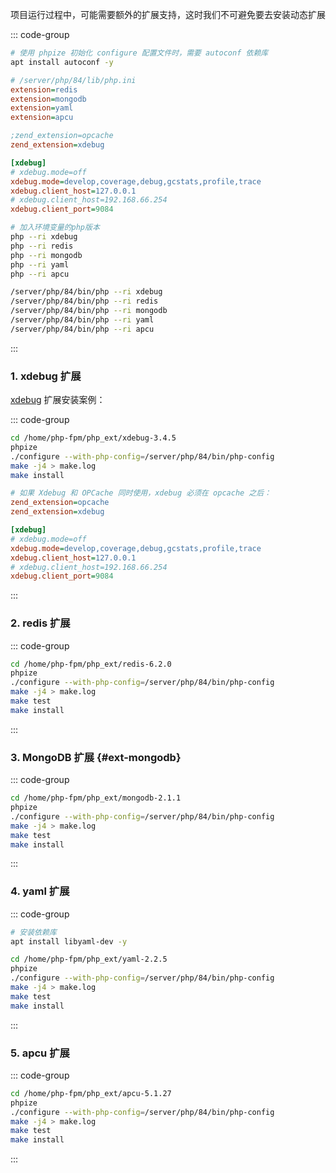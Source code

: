 项目运行过程中，可能需要额外的扩展支持，这时我们不可避免要去安装动态扩展

::: code-group

```bash [依赖库]
# 使用 phpize 初始化 configure 配置文件时，需要 autoconf 依赖库
apt install autoconf -y
```

```ini [配置文件-默认]
# /server/php/84/lib/php.ini
extension=redis
extension=mongodb
extension=yaml
extension=apcu

;zend_extension=opcache
zend_extension=xdebug

[xdebug]
# xdebug.mode=off
xdebug.mode=develop,coverage,debug,gcstats,profile,trace
xdebug.client_host=127.0.0.1
# xdebug.client_host=192.168.66.254
xdebug.client_port=9084
```

```bash [测试扩展-默认]
# 加入环境变量的php版本
php --ri xdebug
php --ri redis
php --ri mongodb
php --ri yaml
php --ri apcu
```

```bash [测试8.4扩展]
/server/php/84/bin/php --ri xdebug
/server/php/84/bin/php --ri redis
/server/php/84/bin/php --ri mongodb
/server/php/84/bin/php --ri yaml
/server/php/84/bin/php --ri apcu
```

:::

### 1. xdebug 扩展

[xdebug](https://xdebug.org/download) 扩展安装案例：

::: code-group

```bash [84编译]
cd /home/php-fpm/php_ext/xdebug-3.4.5
phpize
./configure --with-php-config=/server/php/84/bin/php-config
make -j4 > make.log
make install
```

```ini [84配置]
# 如果 Xdebug 和 OPCache 同时使用，xdebug 必须在 opcache 之后：
zend_extension=opcache
zend_extension=xdebug

[xdebug]
# xdebug.mode=off
xdebug.mode=develop,coverage,debug,gcstats,profile,trace
xdebug.client_host=127.0.0.1
# xdebug.client_host=192.168.66.254
xdebug.client_port=9084
```

:::

### 2. redis 扩展

::: code-group

```bash [84]
cd /home/php-fpm/php_ext/redis-6.2.0
phpize
./configure --with-php-config=/server/php/84/bin/php-config
make -j4 > make.log
make test
make install
```

:::

### 3. MongoDB 扩展 {#ext-mongodb}

::: code-group

```bash [84]
cd /home/php-fpm/php_ext/mongodb-2.1.1
phpize
./configure --with-php-config=/server/php/84/bin/php-config
make -j4 > make.log
make test
make install
```

:::

### 4. yaml 扩展

::: code-group

```bash [84]
# 安装依赖库
apt install libyaml-dev -y

cd /home/php-fpm/php_ext/yaml-2.2.5
phpize
./configure --with-php-config=/server/php/84/bin/php-config
make -j4 > make.log
make test
make install
```

:::

### 5. apcu 扩展

::: code-group

```bash [84]
cd /home/php-fpm/php_ext/apcu-5.1.27
phpize
./configure --with-php-config=/server/php/84/bin/php-config
make -j4 > make.log
make test
make install
```

:::
